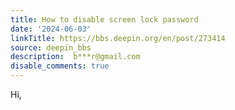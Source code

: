 ```yaml
---
title: How to disable screen lock password
date: '2024-06-03'
linkTitle: https://bbs.deepin.org/en/post/273414
source: deepin_bbs
description:  b***r@gmail.com 
disable_comments: true
---
```

Hi,
